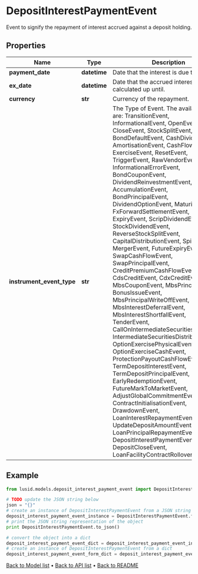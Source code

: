 # DepositInterestPaymentEvent

Event to signify the repayment of interest accrued against a deposit holding.

## Properties
Name | Type | Description | Notes
------------ | ------------- | ------------- | -------------
**payment_date** | **datetime** | Date that the interest is due to be paid. | 
**ex_date** | **datetime** | Date that the accrued interest is calculated up until. | 
**currency** | **str** | Currency of the repayment. | 
**instrument_event_type** | **str** | The Type of Event. The available values are: TransitionEvent, InformationalEvent, OpenEvent, CloseEvent, StockSplitEvent, BondDefaultEvent, CashDividendEvent, AmortisationEvent, CashFlowEvent, ExerciseEvent, ResetEvent, TriggerEvent, RawVendorEvent, InformationalErrorEvent, BondCouponEvent, DividendReinvestmentEvent, AccumulationEvent, BondPrincipalEvent, DividendOptionEvent, MaturityEvent, FxForwardSettlementEvent, ExpiryEvent, ScripDividendEvent, StockDividendEvent, ReverseStockSplitEvent, CapitalDistributionEvent, SpinOffEvent, MergerEvent, FutureExpiryEvent, SwapCashFlowEvent, SwapPrincipalEvent, CreditPremiumCashFlowEvent, CdsCreditEvent, CdxCreditEvent, MbsCouponEvent, MbsPrincipalEvent, BonusIssueEvent, MbsPrincipalWriteOffEvent, MbsInterestDeferralEvent, MbsInterestShortfallEvent, TenderEvent, CallOnIntermediateSecuritiesEvent, IntermediateSecuritiesDistributionEvent, OptionExercisePhysicalEvent, OptionExerciseCashEvent, ProtectionPayoutCashFlowEvent, TermDepositInterestEvent, TermDepositPrincipalEvent, EarlyRedemptionEvent, FutureMarkToMarketEvent, AdjustGlobalCommitmentEvent, ContractInitialisationEvent, DrawdownEvent, LoanInterestRepaymentEvent, UpdateDepositAmountEvent, LoanPrincipalRepaymentEvent, DepositInterestPaymentEvent, DepositCloseEvent, LoanFacilityContractRolloverEvent | 

## Example

```python
from lusid.models.deposit_interest_payment_event import DepositInterestPaymentEvent

# TODO update the JSON string below
json = "{}"
# create an instance of DepositInterestPaymentEvent from a JSON string
deposit_interest_payment_event_instance = DepositInterestPaymentEvent.from_json(json)
# print the JSON string representation of the object
print DepositInterestPaymentEvent.to_json()

# convert the object into a dict
deposit_interest_payment_event_dict = deposit_interest_payment_event_instance.to_dict()
# create an instance of DepositInterestPaymentEvent from a dict
deposit_interest_payment_event_form_dict = deposit_interest_payment_event.from_dict(deposit_interest_payment_event_dict)
```
[Back to Model list](../README.md#documentation-for-models) &#8226; [Back to API list](../README.md#documentation-for-api-endpoints) &#8226; [Back to README](../README.md)


